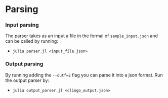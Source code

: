 # Parsing


### Input parsing
The parser takes as an input a file in the formal of ```sample_input.json``` and can be called by running: 
- ```julia parser.jl <input_file.json>```


### Output parsing
By running adding the ```--outf=2``` flag you can parse it into a json format. Run the output parser by: 
- ```julia output_parser.jl <clingo_output.json>```